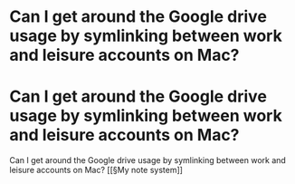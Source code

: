 # Can I get around the Google drive usage by symlinking between work and leisure accounts on Mac? 
# Can I get around the Google drive usage by symlinking between work and leisure accounts on Mac? 
Can I get around the Google drive usage by symlinking between work and leisure accounts on Mac?  [[§My note system]]

<!-- #Life -->

<!-- {BearID:27DF17DF-2BF3-4836-9CD9-F4C66F5AD27B-15756-000013034341940E} -->
